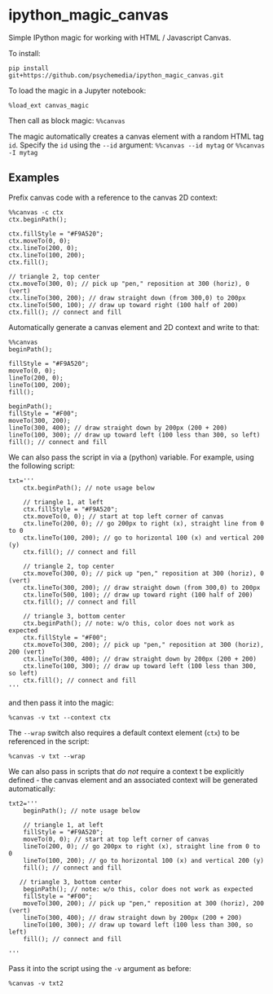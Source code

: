 # ipython_magic_canvas
Simple IPython magic for working with HTML / Javascript Canvas.

To install:

`pip install git+https://github.com/psychemedia/ipython_magic_canvas.git`

To load the magic in a Jupyter notebook:

`%load_ext canvas_magic`

Then call as block magic: `%%canvas`

The magic automatically creates a canvas element with a  random HTML tag `id`. Specify the `id` using the `--id` argument: `%%canvas --id mytag` or `%%canvas -I mytag`


## Examples

Prefix canvas code with a reference to the canvas 2D context:

```
%%canvas -c ctx
ctx.beginPath(); 

ctx.fillStyle = "#F9A520";
ctx.moveTo(0, 0);
ctx.lineTo(200, 0); 
ctx.lineTo(100, 200); 
ctx.fill(); 

// triangle 2, top center
ctx.moveTo(300, 0); // pick up "pen," reposition at 300 (horiz), 0 (vert)
ctx.lineTo(300, 200); // draw straight down (from 300,0) to 200px
ctx.lineTo(500, 100); // draw up toward right (100 half of 200)
ctx.fill(); // connect and fill
```

Automatically generate a canvas element and 2D context and write to that:

```
%%canvas
beginPath(); 

fillStyle = "#F9A520";
moveTo(0, 0);
lineTo(200, 0); 
lineTo(100, 200); 
fill(); 

beginPath(); 
fillStyle = "#F00";
moveTo(300, 200); 
lineTo(300, 400); // draw straight down by 200px (200 + 200)
lineTo(100, 300); // draw up toward left (100 less than 300, so left)
fill(); // connect and fill
```

We can also pass the script in via a (python) variable. For example, using the following script:

```
txt='''
    ctx.beginPath(); // note usage below 

    // triangle 1, at left
    ctx.fillStyle = "#F9A520";
    ctx.moveTo(0, 0); // start at top left corner of canvas
    ctx.lineTo(200, 0); // go 200px to right (x), straight line from 0 to 0
    ctx.lineTo(100, 200); // go to horizontal 100 (x) and vertical 200 (y)
    ctx.fill(); // connect and fill

    // triangle 2, top center
    ctx.moveTo(300, 0); // pick up "pen," reposition at 300 (horiz), 0 (vert)
    ctx.lineTo(300, 200); // draw straight down (from 300,0) to 200px
    ctx.lineTo(500, 100); // draw up toward right (100 half of 200)
    ctx.fill(); // connect and fill

    // triangle 3, bottom center
    ctx.beginPath(); // note: w/o this, color does not work as expected 
    ctx.fillStyle = "#F00";
    ctx.moveTo(300, 200); // pick up "pen," reposition at 300 (horiz), 200 (vert)
    ctx.lineTo(300, 400); // draw straight down by 200px (200 + 200)
    ctx.lineTo(100, 300); // draw up toward left (100 less than 300, so left)
    ctx.fill(); // connect and fill
'''
```

and then pass it into the magic:

```
%canvas -v txt --context ctx
```

The `--wrap` switch also requires a default context element (`ctx`) to be referenced in the script:
```
%canvas -v txt --wrap
```

We can also pass in scripts that *do not* require a context t be explicitly defined - the canvas element and an associated context will be generated automatically:

```
txt2='''
    beginPath(); // note usage below 

    // triangle 1, at left
    fillStyle = "#F9A520";
    moveTo(0, 0); // start at top left corner of canvas
    lineTo(200, 0); // go 200px to right (x), straight line from 0 to 0
    lineTo(100, 200); // go to horizontal 100 (x) and vertical 200 (y)
    fill(); // connect and fill
    
   // triangle 3, bottom center
    beginPath(); // note: w/o this, color does not work as expected 
    fillStyle = "#F00";
    moveTo(300, 200); // pick up "pen," reposition at 300 (horiz), 200 (vert)
    lineTo(300, 400); // draw straight down by 200px (200 + 200)
    lineTo(100, 300); // draw up toward left (100 less than 300, so left)
    fill(); // connect and fill

'''
```

Pass it into the script using the `-v` argument as before:

```
%canvas -v txt2
```